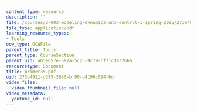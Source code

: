 ```yaml
---
content_type: resource
description: ''
file: /courses/2-003-modeling-dynamics-and-control-i-spring-2005/273b4911d3852860bf90d4196c094f6d_primer35.pdf
file_type: application/pdf
learning_resource_types:
- Tools
ocw_type: OCWFile
parent_title: Tools
parent_type: CourseSection
parent_uid: ab5e657e-697a-5c25-9c79-cf71c1832b66
resourcetype: Document
title: primer35.pdf
uid: 273b4911-d385-2860-bf90-d4196c094f6d
video_files:
  video_thumbnail_file: null
video_metadata:
  youtube_id: null
---
```

